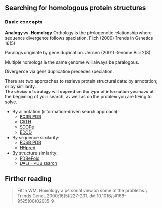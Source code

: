 ## Searching for homologous protein structures

### Basic concepts
**Analogy vs. Homology** 
Orthology is the phylogenetic relationship where sequence divergence follows speciation. Fitch (2000) Trends in Genetics 16(5)

Paralogs originate by gene duplication. Jensen (2001) Genome Biol 2(8)

Multiple homologs in the same genome will always be paralogous.

Divergence via gene duplication precedes speciation.


There are two approaches to retrieve protein structural data: by annotation; or by similarity.\
The choice of strategy will depend on the type of information you have at the beginning of 
your search, as well as on the problem you are trying to solve.

- By annotation (information-driven search approach): 
  - [RCSB PDB](https://www.rcsb.org/) 
  - [CATH](https://www.cathdb.info/)
  - [SCOPe](https://scop.berkeley.edu/)
  - [ECOD](http://prodata.swmed.edu/ecod/)
- By sequence similarity: 
  - [RCSB PDB](https://www.rcsb.org/) 
  - [HHpred](https://toolkit.tuebingen.mpg.de/tools/hhpred)
- By structure similarity: 
  - [PDBeFold](https://www.ebi.ac.uk/msd-srv/ssm/) 
  - [DALI - PDB search](http://ekhidna2.biocenter.helsinki.fi/dali/)

## Firther reading
> Fitch WM. Homology a personal view on some of the problems.\ Trends Genet. 2000;16(5):227-231. doi:10.1016/s0168-9525(00)02005-9
